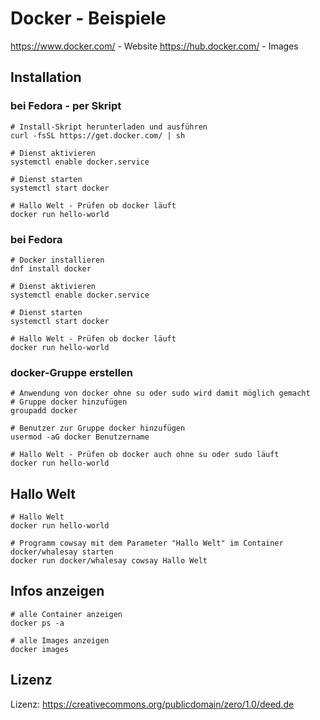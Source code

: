 # Docker - Beispiele

https://www.docker.com/ - Website
https://hub.docker.com/ - Images

## Installation

### bei Fedora - per Skript

```
# Install-Skript herunterladen und ausführen
curl -fsSL https://get.docker.com/ | sh

# Dienst aktivieren 
systemctl enable docker.service

# Dienst starten
systemctl start docker

# Hallo Welt - Prüfen ob docker läuft
docker run hello-world
```

### bei Fedora

```
# Docker installieren
dnf install docker

# Dienst aktivieren 
systemctl enable docker.service

# Dienst starten
systemctl start docker

# Hallo Welt - Prüfen ob docker läuft
docker run hello-world
```

### docker-Gruppe erstellen

```
# Anwendung von docker ohne su oder sudo wird damit möglich gemacht
# Gruppe docker hinzufügen
groupadd docker

# Benutzer zur Gruppe docker hinzufügen
usermod -aG docker Benutzername

# Hallo Welt - Prüfen ob docker auch ohne su oder sudo läuft
docker run hello-world
```

## Hallo Welt

```
# Hallo Welt
docker run hello-world

# Programm cowsay mit dem Parameter "Hallo Welt" im Container docker/whalesay starten
docker run docker/whalesay cowsay Hallo Welt
```

## Infos anzeigen

```
# alle Container anzeigen
docker ps -a

# alle Images anzeigen
docker images

```


## Lizenz

Lizenz: https://creativecommons.org/publicdomain/zero/1.0/deed.de
